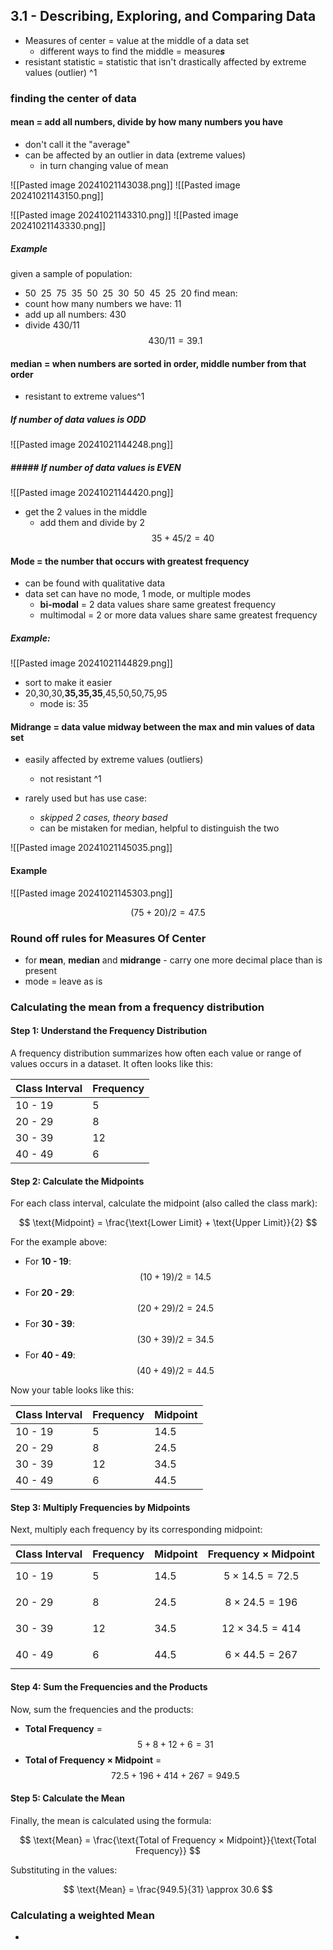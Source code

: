 ## 3.1 - Describing, Exploring, and Comparing Data

- Measures of center = value at the middle of a data set
	- different ways to find the middle = measure***s***
- resistant statistic = statistic that isn't drastically affected by extreme values (outlier) ^1
### finding the center of data

####  **mean**  = add all numbers, divide by how many numbers you have
- don't call it the "average" 
- can be affected by an outlier in data (extreme values)
	- in turn changing value of mean 

![[Pasted image 20241021143038.png]]
![[Pasted image 20241021143150.png]]

![[Pasted image 20241021143310.png]]
![[Pasted image 20241021143330.png]]

##### Example
given a sample of population: 
- 50  25  75  35  50  25  30  50  45  25  20
find mean:
- count how many numbers we have: 11
- add up all numbers: 430
- divide 430/11
$$430/11 = 39.1$$



#### **median** = when numbers are sorted in order, middle number from that order
- resistant to extreme values^1

##### If number of data values is ODD
![[Pasted image 20241021144248.png]]

##### ##### If number of data values is EVEN
![[Pasted image 20241021144420.png]]
- get the 2 values in the middle
	- add them and divide by 2 
$$35+45/2 = 40$$

#### **Mode** = the number that occurs with greatest frequency
- can be found with qualitative data
- data set can have no mode, 1 mode, or multiple modes
	- **bi-modal** = 2 data values share same greatest frequency
	- multimodal = 2 or more data values share same greatest frequency

##### Example:
![[Pasted image 20241021144829.png]]
- sort to make it easier 
- 20,30,30,**35,35,35**,45,50,50,75,95
	- mode is: 35


#### Midrange = data value midway between the max and min values of data set
- easily affected by extreme values (outliers) 
	- not resistant ^1

- rarely used but has use case:
	- *skipped 2 cases, theory based*
	- can be mistaken for median, helpful to distinguish the two

![[Pasted image 20241021145035.png]]

#### Example
![[Pasted image 20241021145303.png]]

$$(75+20)/2 = 47.5$$

### Round off rules for Measures Of Center
- for **mean**, **median** and **midrange** - carry one more decimal place than is present 
- mode = leave as is

### Calculating the mean from a frequency distribution 

#### Step 1: Understand the Frequency Distribution

A frequency distribution summarizes how often each value or range of values occurs in a dataset. It often looks like this:

| Class Interval | Frequency |
|----------------|-----------|
| 10 - 19        | 5         |
| 20 - 29        | 8         |
| 30 - 39        | 12        |
| 40 - 49        | 6         |

#### Step 2: Calculate the Midpoints

For each class interval, calculate the midpoint (also called the class mark):

$$
\text{Midpoint} = \frac{\text{Lower Limit} + \text{Upper Limit}}{2}
$$

For the example above:

- For **10 - 19**: $$(10 + 19) / 2 = 14.5$$
- For **20 - 29**: $$(20 + 29) / 2 = 24.5$$
- For **30 - 39**: $$(30 + 39) / 2 = 34.5$$
- For **40 - 49**: $$(40 + 49) / 2 = 44.5$$

Now your table looks like this:

| Class Interval | Frequency | Midpoint |
|----------------|-----------|----------|
| 10 - 19        | 5         | 14.5     |
| 20 - 29        | 8         | 24.5     |
| 30 - 39        | 12        | 34.5     |
| 40 - 49        | 6         | 44.5     |

#### Step 3: Multiply Frequencies by Midpoints

Next, multiply each frequency by its corresponding midpoint:

| Class Interval | Frequency | Midpoint | Frequency × Midpoint |
|----------------|-----------|----------|-----------------------|
| 10 - 19        | 5         | 14.5     | $$5 \times 14.5 = 72.5$$ |
| 20 - 29        | 8         | 24.5     | $$8 \times 24.5 = 196$$  |
| 30 - 39        | 12        | 34.5     | $$12 \times 34.5 = 414$$ |
| 40 - 49        | 6         | 44.5     | $$6 \times 44.5 = 267$$  |

#### Step 4: Sum the Frequencies and the Products

Now, sum the frequencies and the products:

- **Total Frequency** = $$5 + 8 + 12 + 6 = 31$$
- **Total of Frequency × Midpoint** = $$72.5 + 196 + 414 + 267 = 949.5$$
#### Step 5: Calculate the Mean

Finally, the mean is calculated using the formula:

$$
\text{Mean} = \frac{\text{Total of Frequency × Midpoint}}{\text{Total Frequency}}
$$

Substituting in the values:

$$
\text{Mean} = \frac{949.5}{31} \approx 30.6
$$


### Calculating a weighted Mean
- 